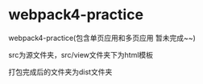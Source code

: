 # webpack4-practice
webpack4-practice(包含单页应用和多页应用 暂未完成~~)

src为源文件夹，src/view文件夹下为html模板

打包完成后的文件夹为dist文件夹
